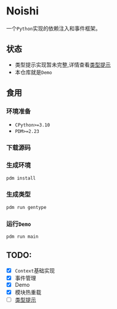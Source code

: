# Noishi
一个`Python`实现的依赖注入和事件框架。

## 状态
- 类型提示实现暂未完整,详情查看[类型提示](./res/type.md)  
- 本仓库就是`Demo`

## 食用
### 环境准备
- `CPython>=3.10`
- `PDM>=2.23`

### 下载源码

### 生成环境
```bash
pdm install
```

### 生成类型
```bash
pdm run gentype
```

### 运行`Demo`
```bash
pdm run main
```

## TODO:
- [x] `Context`基础实现
- [x] 事件管理
- [x] Demo
- [x] 模块热重载
- [ ] [类型提示](./res/type.md)